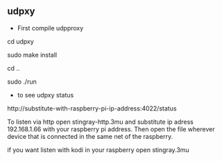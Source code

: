 ## udpxy ##

* First compile udpproxy

cd udpxy

sudo make install

cd ..

sudo ./run

* to see udpxy status

http://substitute-with-raspberry-pi-ip-address:4022/status

To listen via http open stingray-http.3mu and substitute ip adress 192.168.1.66 with your raspberry pi address. Then open the file wherever device that is connected in the same net of the raspberry. 

if you want listen with kodi in your raspberry open stingray.3mu
